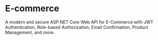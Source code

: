 # E-commerce
A modern and secure ASP.NET Core Web API for E-Commerce with JWT Authentication, Role-based Authorization, Email Confirmation, Product Management, and more.
